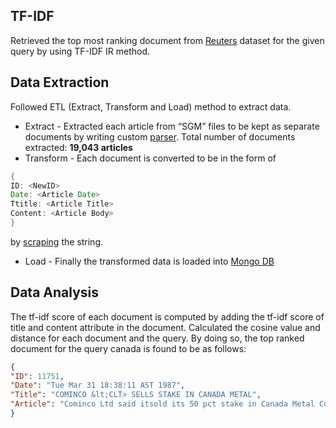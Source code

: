 ## TF-IDF
Retrieved the top most ranking document from [Reuters](http://kdd.ics.uci.edu/databases/reuters21578/reuters21578.html) dataset for the given query by using TF-IDF IR method.


## Data Extraction
Followed ETL (Extract, Transform and Load) method to extract data.

* Extract - Extracted each article from “SGM” files to be kept as separate documents by writing custom [parser](https://github.com/sharmilathirumalai/TF-IDF/blob/master/src/main/java/group/analysis/Parser.java#L39).
 Total number of documents extracted: **19,043 articles**
* Transform - Each document is converted to be in the form of 
```java
{
ID: <NewID>
Date: <Article Date>
Ttitle: <Article Title>
Content: <Article Body>
}
```
by [scraping](https://github.com/sharmilathirumalai/TF-IDF/blob/master/src/main/java/group/analysis/Parser.java#L55) the string.
* Load - Finally the transformed data is loaded into [Mongo DB](https://github.com/sharmilathirumalai/TF-IDF/blob/master/src/main/java/group/analysis/Extract.java#L19)

## Data Analysis
 The  tf-idf score of each document is computed by adding the tf-idf score of title and content attribute in the document.	Calculated the cosine value and distance for each document and the query. By doing so, the top ranked document for the query canada is found to be as follows:
 
 ```json
 {
 "ID": 11751,
 "Date": "Tue Mar 31 18:38:11 AST 1987",
"Title": "COMINCO &lt;CLT> SELLS STAKE IN CANADA METAL",
"Article": "Cominco Ltd said itsold its 50 pct stake in Canada Metal Co Ltd to Canada Metalsenior management for an undisclosed sum.    Cominco said the sale was part of its previously announcedpolicy of divesting non-core businesses. Canada Metal is a Toronto-based producer of lead alloys andengineered lead products. Canada Metal production figures were not immediatelyavailable."
}
 ```
